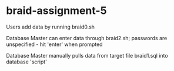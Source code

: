 # braid-assignment-5

Users add data by running braid0.sh

Database Master can enter data through braid2.sh; passwords are unspecified - 
hit 'enter' when prompted

Database Master manually pulls data from target file braid1.sql
into database 'script' 


